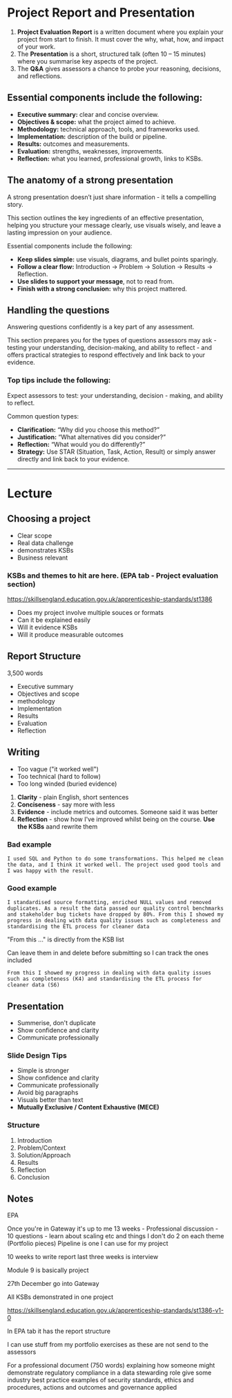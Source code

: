 # Project Report and Presentation

1. **Project Evaluation Report** is a written document where you explain your project from start to finish. It must cover the why, what, how, and impact of your work.
2. The **Presentation** is a short, structured talk (often 10 – 15 minutes) where you summarise key aspects of the project.
3. The **Q&A** gives assessors a chance to probe your reasoning, decisions, and reflections.

## Essential components include the following:

- **Executive summary:** clear and concise overview.
- **Objectives & scope:** what the project aimed to achieve.
- **Methodology:** technical approach, tools, and frameworks used.
- **Implementation:** description of the build or pipeline.
- **Results:** outcomes and measurements.
- **Evaluation:** strengths, weaknesses, improvements.
- **Reflection:** what you learned, professional growth, links to KSBs.

## The anatomy of a strong presentation

A strong presentation doesn’t just share information - it tells a compelling story.

This section outlines the key ingredients of an effective presentation, helping you structure your message clearly, use visuals wisely, and leave a lasting impression on your audience.

Essential components include the following:

- **Keep slides simple:** use visuals, diagrams, and bullet points sparingly.
- **Follow a clear flow:** Introduction → Problem → Solution → Results → Reflection.
- **Use slides to support your message**, not to read from.
- **Finish with a strong conclusion:** why this project mattered.

## Handling the questions

Answering questions confidently is a key part of any assessment.

This section prepares you for the types of questions assessors may ask - testing your understanding, decision-making, and ability to reflect - and offers practical strategies to respond effectively and link back to your evidence.

### Top tips include the following:

Expect assessors to test: your understanding, decision - making, and ability to reflect.

Common question types:

- **Clarification:** “Why did you choose this method?”
- **Justification:** “What alternatives did you consider?”
- **Reflection:** “What would you do differently?”
- **Strategy:** Use STAR (Situation, Task, Action, Result) or simply answer directly and link back to your evidence.

---

# Lecture 

## Choosing a project

- Clear scope
- Real data challenge
- demonstrates KSBs
- Business relevant

### KSBs and themes to hit are here. (EPA tab - Project evaluation section)

https://skillsengland.education.gov.uk/apprenticeship-standards/st1386

- Does my project involve multiple souces or formats
- Can it be explained easily
- Will it evidence KSBs
- Will it produce measurable outcomes

## Report Structure

3,500 words

- Executive summary
- Objectives and scope
- methodology
- Implementation
- Results
- Evaluation
- Reflection

## Writing

- Too vague ("it worked well")
- Too technical (hard to follow)
- Too long winded (buried evidence)

1. **Clarity** - plain English, short sentences
2. **Conciseness** - say more with less
3. **Evidence** - include metrics and outcomes. Someone said it was better
4. **Reflection** - show how I've improved whilst being on the course. **Use the KSBs** aand rewrite them


### Bad example

`I used SQL and Python to do some transformations. This helped me clean the data, and I think it worked well. The project used good tools and I was happy with the result.`


### Good example

`I standardised source formatting, enriched NULL values and removed duplicates. As a result the data passed our quality control benchmarks and stakeholder bug tickets have dropped by 80%. From this I showed my progress in dealing with data quality issues such as completeness and standardising the ETL process for cleaner data`

"From this ..." is directly from the KSB list

Can leave them in and delete before submitting so I can track the ones included 

`From this I showed my progress in dealing with data quality issues such as completeness (K4) and standardising the ETL process for cleaner data (S6) `

## Presentation

- Summerise, don't duplicate
- Show confidence and clarity
- Communicate professionally

### Slide Design Tips

- Simple is stronger
- Show confidence and clarity
- Communicate professionally
- Avoid big paragraphs
- Visuals better than text
- **Mutually Exclusive / Content Exhaustive (MECE)** 

### Structure

1. Introduction
2. Problem/Context
3. Solution/Approach
4. Results
5. Reflection
6. Conclusion

## Notes

EPA

Once you're in Gateway it's up to me 
13 weeks - 
Professional discussion - 10 questions - learn about scaling etc and things I don't do
2 on each theme (Portfolio pieces)
Pipeline is one I can use for my project

10 weeks to write report
last three weeks is interview

Module 9 is basically project

27th December go into Gateway

All KSBs demonstrated in one project

https://skillsengland.education.gov.uk/apprenticeship-standards/st1386-v1-0

In EPA tab it has the report structure

I can use stuff from my portfolio exercises as these are not send to the assessors

For a professional document (750 words) explaining how someone might demonstrate regulatory compliance in a data stewarding role give some industry best practice examples of security standards, ethics and procedures, actions and outcomes and governance applied 




